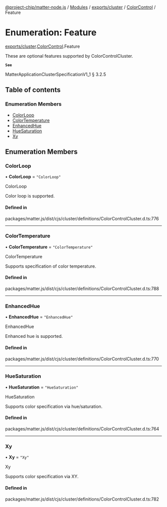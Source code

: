 [@project-chip/matter-node.js](../README.md) / [Modules](../modules.md) / [exports/cluster](../modules/exports_cluster.md) / [ColorControl](../modules/exports_cluster.ColorControl.md) / Feature

# Enumeration: Feature

[exports/cluster](../modules/exports_cluster.md).[ColorControl](../modules/exports_cluster.ColorControl.md).Feature

These are optional features supported by ColorControlCluster.

**`See`**

MatterApplicationClusterSpecificationV1_1 § 3.2.5

## Table of contents

### Enumeration Members

- [ColorLoop](exports_cluster.ColorControl.Feature.md#colorloop)
- [ColorTemperature](exports_cluster.ColorControl.Feature.md#colortemperature)
- [EnhancedHue](exports_cluster.ColorControl.Feature.md#enhancedhue)
- [HueSaturation](exports_cluster.ColorControl.Feature.md#huesaturation)
- [Xy](exports_cluster.ColorControl.Feature.md#xy)

## Enumeration Members

### ColorLoop

• **ColorLoop** = ``"ColorLoop"``

ColorLoop

Color loop is supported.

#### Defined in

packages/matter.js/dist/cjs/cluster/definitions/ColorControlCluster.d.ts:776

___

### ColorTemperature

• **ColorTemperature** = ``"ColorTemperature"``

ColorTemperature

Supports specification of color temperature.

#### Defined in

packages/matter.js/dist/cjs/cluster/definitions/ColorControlCluster.d.ts:788

___

### EnhancedHue

• **EnhancedHue** = ``"EnhancedHue"``

EnhancedHue

Enhanced hue is supported.

#### Defined in

packages/matter.js/dist/cjs/cluster/definitions/ColorControlCluster.d.ts:770

___

### HueSaturation

• **HueSaturation** = ``"HueSaturation"``

HueSaturation

Supports color specification via hue/saturation.

#### Defined in

packages/matter.js/dist/cjs/cluster/definitions/ColorControlCluster.d.ts:764

___

### Xy

• **Xy** = ``"Xy"``

Xy

Supports color specification via XY.

#### Defined in

packages/matter.js/dist/cjs/cluster/definitions/ColorControlCluster.d.ts:782
